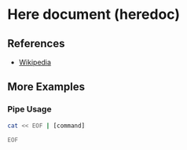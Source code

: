 # Here document (heredoc)

## References

- [Wikipedia](https://en.wikipedia.org/wiki/Here_document)

## More Examples

### Pipe Usage

```sh
cat << EOF | [command]

EOF
```
